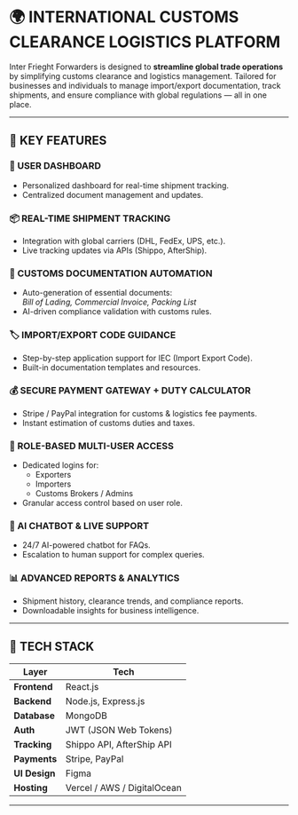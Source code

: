 # 🌍 INTERNATIONAL CUSTOMS CLEARANCE LOGISTICS PLATFORM

Inter Frieght Forwarders is designed to **streamline global trade operations** by simplifying customs clearance and logistics management. Tailored for businesses and individuals to manage import/export documentation, track shipments, and ensure compliance with global regulations — all in one place.

---

## 🚀 KEY FEATURES

### 🧭 USER DASHBOARD
- Personalized dashboard for real-time shipment tracking.
- Centralized document management and updates.

### 📦 REAL-TIME SHIPMENT TRACKING
- Integration with global carriers (DHL, FedEx, UPS, etc.).
- Live tracking updates via APIs (Shippo, AfterShip).

### 📑 CUSTOMS DOCUMENTATION AUTOMATION
- Auto-generation of essential documents:  
  *Bill of Lading, Commercial Invoice, Packing List*  
- AI-driven compliance validation with customs rules.

### 🏷️ IMPORT/EXPORT CODE GUIDANCE
- Step-by-step application support for IEC (Import Export Code).
- Built-in documentation templates and resources.

### 💰 SECURE PAYMENT GATEWAY + DUTY CALCULATOR
- Stripe / PayPal integration for customs & logistics fee payments.
- Instant estimation of customs duties and taxes.

### 🛂 ROLE-BASED MULTI-USER ACCESS
- Dedicated logins for:  
  - Exporters  
  - Importers  
  - Customs Brokers / Admins  
- Granular access control based on user role.

### 🤖 AI CHATBOT & LIVE SUPPORT
- 24/7 AI-powered chatbot for FAQs.
- Escalation to human support for complex queries.

### 📊 ADVANCED REPORTS & ANALYTICS
- Shipment history, clearance trends, and compliance reports.
- Downloadable insights for business intelligence.

---

## 🧰 TECH STACK

| Layer         | Tech                                 |
|---------------|--------------------------------------|
| **Frontend**  | React.js                             |
| **Backend**   | Node.js, Express.js                  |
| **Database**  | MongoDB                              |
| **Auth**      | JWT (JSON Web Tokens)                |
| **Tracking**  | Shippo API, AfterShip API            |
| **Payments**  | Stripe, PayPal                       |
| **UI Design** | Figma                                |
| **Hosting**   | Vercel / AWS / DigitalOcean          |

---

